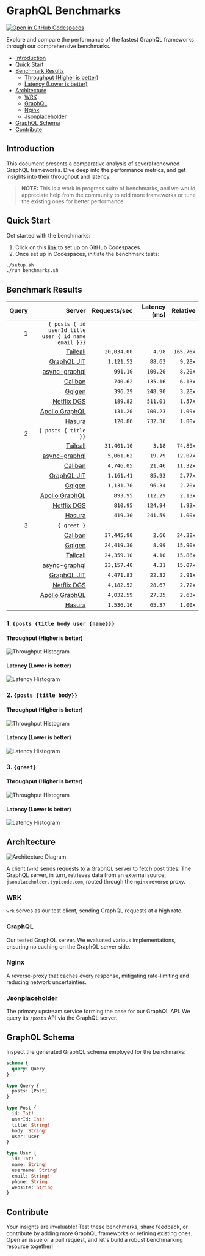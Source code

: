 # GraphQL Benchmarks <!-- omit from toc -->

[![Open in GitHub Codespaces](https://github.com/codespaces/badge.svg)](https://codespaces.new/tailcallhq/graphql-benchmarks)

Explore and compare the performance of the fastest GraphQL frameworks through our comprehensive benchmarks.

- [Introduction](#introduction)
- [Quick Start](#quick-start)
- [Benchmark Results](#benchmark-results)
  - [Throughput (Higher is better)](#throughput-higher-is-better)
  - [Latency (Lower is better)](#latency-lower-is-better)
- [Architecture](#architecture)
  - [WRK](#wrk)
  - [GraphQL](#graphql)
  - [Nginx](#nginx)
  - [Jsonplaceholder](#jsonplaceholder)
- [GraphQL Schema](#graphql-schema)
- [Contribute](#contribute)

[Tailcall]: https://github.com/tailcallhq/tailcall
[Gqlgen]: https://github.com/99designs/gqlgen
[Apollo GraphQL]: https://github.com/apollographql/apollo-server
[Netflix DGS]: https://github.com/netflix/dgs-framework
[Caliban]: https://github.com/ghostdogpr/caliban
[async-graphql]: https://github.com/async-graphql/async-graphql
[Hasura]: https://github.com/hasura/graphql-engine
[GraphQL JIT]: https://github.com/zalando-incubator/graphql-jit

## Introduction

This document presents a comparative analysis of several renowned GraphQL frameworks. Dive deep into the performance metrics, and get insights into their throughput and latency.

> **NOTE:** This is a work in progress suite of benchmarks, and we would appreciate help from the community to add more frameworks or tune the existing ones for better performance.

## Quick Start

Get started with the benchmarks:

1. Click on this [link](https://codespaces.new/tailcallhq/graphql-benchmarks) to set up on GitHub Codespaces.
2. Once set up in Codespaces, initiate the benchmark tests:

```bash
./setup.sh
./run_benchmarks.sh
```

## Benchmark Results

<!-- PERFORMANCE_RESULTS_START -->

| Query | Server | Requests/sec | Latency (ms) | Relative |
|-------:|--------:|--------------:|--------------:|---------:|
| 1 | `{ posts { id userId title user { id name email }}}` |
|| [Tailcall] | `20,034.00` | `4.98` | `165.76x` |
|| [GraphQL JIT] | `1,121.52` | `88.63` | `9.28x` |
|| [async-graphql] | `991.10` | `100.20` | `8.20x` |
|| [Caliban] | `740.62` | `135.16` | `6.13x` |
|| [Gqlgen] | `396.29` | `248.90` | `3.28x` |
|| [Netflix DGS] | `189.82` | `511.01` | `1.57x` |
|| [Apollo GraphQL] | `131.20` | `700.23` | `1.09x` |
|| [Hasura] | `120.86` | `732.36` | `1.00x` |
| 2 | `{ posts { title }}` |
|| [Tailcall] | `31,401.10` | `3.18` | `74.89x` |
|| [async-graphql] | `5,061.62` | `19.79` | `12.07x` |
|| [Caliban] | `4,746.05` | `21.46` | `11.32x` |
|| [GraphQL JIT] | `1,161.41` | `85.93` | `2.77x` |
|| [Gqlgen] | `1,131.70` | `96.34` | `2.70x` |
|| [Apollo GraphQL] | `893.95` | `112.29` | `2.13x` |
|| [Netflix DGS] | `810.95` | `124.94` | `1.93x` |
|| [Hasura] | `419.30` | `241.59` | `1.00x` |
| 3 | `{ greet }` |
|| [Caliban] | `37,445.90` | `2.66` | `24.38x` |
|| [Gqlgen] | `24,419.30` | `8.99` | `15.90x` |
|| [Tailcall] | `24,359.10` | `4.10` | `15.86x` |
|| [async-graphql] | `23,157.40` | `4.31` | `15.07x` |
|| [GraphQL JIT] | `4,471.83` | `22.32` | `2.91x` |
|| [Netflix DGS] | `4,182.52` | `28.67` | `2.72x` |
|| [Apollo GraphQL] | `4,032.59` | `27.35` | `2.63x` |
|| [Hasura] | `1,536.16` | `65.37` | `1.00x` |

<!-- PERFORMANCE_RESULTS_END -->



### 1. `{posts {title body user {name}}}`
#### Throughput (Higher is better)

![Throughput Histogram](assets/req_sec_histogram1.png)

#### Latency (Lower is better)

![Latency Histogram](assets/latency_histogram1.png)

### 2. `{posts {title body}}`
#### Throughput (Higher is better)

![Throughput Histogram](assets/req_sec_histogram2.png)

#### Latency (Lower is better)

![Latency Histogram](assets/latency_histogram2.png)

### 3. `{greet}`
#### Throughput (Higher is better)

![Throughput Histogram](assets/req_sec_histogram3.png)

#### Latency (Lower is better)

![Latency Histogram](assets/latency_histogram3.png)

## Architecture

![Architecture Diagram](assets/architecture.png)

A client (`wrk`) sends requests to a GraphQL server to fetch post titles. The GraphQL server, in turn, retrieves data from an external source, `jsonplaceholder.typicode.com`, routed through the `nginx` reverse proxy.

### WRK

`wrk` serves as our test client, sending GraphQL requests at a high rate.

### GraphQL

Our tested GraphQL server. We evaluated various implementations, ensuring no caching on the GraphQL server side.

### Nginx

A reverse-proxy that caches every response, mitigating rate-limiting and reducing network uncertainties.

### Jsonplaceholder

The primary upstream service forming the base for our GraphQL API. We query its `/posts` API via the GraphQL server.

## GraphQL Schema

Inspect the generated GraphQL schema employed for the benchmarks:

```graphql
schema {
  query: Query
}

type Query {
  posts: [Post]
}

type Post {
  id: Int!
  userId: Int!
  title: String!
  body: String!
  user: User
}

type User {
  id: Int!
  name: String!
  username: String!
  email: String!
  phone: String
  website: String
}
```

## Contribute

Your insights are invaluable! Test these benchmarks, share feedback, or contribute by adding more GraphQL frameworks or refining existing ones. Open an issue or a pull request, and let's build a robust benchmarking resource together!
